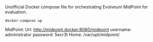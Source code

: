 Unofficial Docker compose file for orchestrating Evolveum MidPoint for evaluation.

```
docker-compose up
```

MidPoint: Url: http://midpoint.docker:8080/midpoint
username: administrator
password: 5ecr3t
Home: /var/opt/midpoint/

